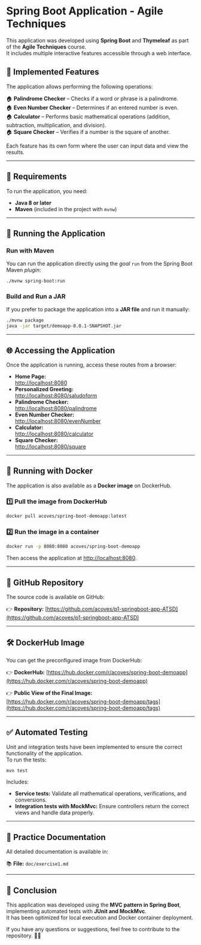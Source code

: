 # Spring Boot Application - Agile Techniques

This application was developed using **Spring Boot** and **Thymeleaf** as part of the **Agile Techniques** course.  
It includes multiple interactive features accessible through a web interface.

## 🚀 Implemented Features

The application allows performing the following operations:

🏠 **Palindrome Checker** – Checks if a word or phrase is a palindrome.  
🏠 **Even Number Checker** – Determines if an entered number is even.  
🏠 **Calculator** – Performs basic mathematical operations (addition, subtraction, multiplication, and division).  
🏠 **Square Checker** – Verifies if a number is the square of another.

Each feature has its own form where the user can input data and view the results.

---

## 📌 Requirements

To run the application, you need:

- **Java 8 or later**
- **Maven** (included in the project with `mvnw`)

---

## 🏃 Running the Application

### **Run with Maven**
You can run the application directly using the _goal_ `run` from the Spring Boot Maven _plugin_:

```bash
./mvnw spring-boot:run
```

### **Build and Run a JAR**
If you prefer to package the application into a **JAR file** and run it manually:

```bash
./mvnw package
java -jar target/demoapp-0.0.1-SNAPSHOT.jar
```

---

## 🌐 Accessing the Application

Once the application is running, access these routes from a browser:

- **Home Page:**  
  [http://localhost:8080](http://localhost:8080)
- **Personalized Greeting:**  
  [http://localhost:8080/saludoform](http://localhost:8080/saludoform)
- **Palindrome Checker:**  
  [http://localhost:8080/palindrome](http://localhost:8080/palindrome)
- **Even Number Checker:**  
  [http://localhost:8080/evenNumber](http://localhost:8080/evenNumber)
- **Calculator:**  
  [http://localhost:8080/calculator](http://localhost:8080/calculator)
- **Square Checker:**  
  [http://localhost:8080/square](http://localhost:8080/square)

---

## 🐳 Running with Docker

The application is also available as a **Docker image** on DockerHub.

### **1️⃣ Pull the image from DockerHub**
```bash
docker pull acoves/spring-boot-demoapp:latest
```

### **2️⃣ Run the image in a container**
```bash
docker run -p 8080:8080 acoves/spring-boot-demoapp
```

Then access the application at [http://localhost:8080](http://localhost:8080).

---

## 📂 GitHub Repository

The source code is available on GitHub:

👉 **Repository:** [https://github.com/acoves/p1-springboot-app-ATSD](https://github.com/acoves/p1-springboot-app-ATSD)

---

## 🛠️ DockerHub Image

You can get the preconfigured image from DockerHub:

👉 **DockerHub:** [https://hub.docker.com/r/acoves/spring-boot-demoapp](https://hub.docker.com/r/acoves/spring-boot-demoapp)

👉 **Public View of the Final Image:** [https://hub.docker.com/r/acoves/spring-boot-demoapp/tags](https://hub.docker.com/r/acoves/spring-boot-demoapp/tags)

---

## ✅ Automated Testing

Unit and integration tests have been implemented to ensure the correct functionality of the application.  
To run the tests:

```bash
mvn test
```

Includes:
- **Service tests:** Validate all mathematical operations, verifications, and conversions.
- **Integration tests with MockMvc:** Ensure controllers return the correct views and handle data properly.

---

## 📑 Practice Documentation

All detailed documentation is available in:

📚 **File:** `doc/exercise1.md`

---

## 🎯 Conclusion

This application was developed using the **MVC pattern in Spring Boot**, implementing automated tests with **JUnit and MockMvc**.  
It has been optimized for local execution and Docker container deployment.

If you have any questions or suggestions, feel free to contribute to the repository. 🚀😃
